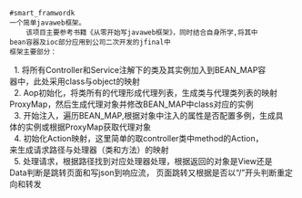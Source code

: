     #smart_framwordk
    一个简单javaweb框架。
        该项目主要参考书籍《从零开始写javaweb框架》，同时结合自身所学,将其中
    bean容器及ioc部分应用到公司二次开发的jfinal中
    框架主要部分：
        1. 将所有Controller和Service注解下的类及其实例加入到BEAN_MAP容    
           器中，此处采用class与object的映射     
        2. Aop初始化，将类所有的代理形成代理列表，生成类与代理类列表的映射     
           ProxyMap，然后生成代理对象并修改BEAN_MAP中class对应的实例    
        3. 开始注入，遍历BEAN_MAP,根据对象中注入的属性是否配置多例，生成具   
           体的实例或根据ProxyMap获取代理对象      
        4. 初始化Action映射，这里简单的取controller类中method的Action，    
           来生成请求路径与处理器（类和方法）的映射      
        5. 处理请求，根据路径找到对应处理器处理，根据返回的对象是View还是     
           Data判断是跳转页面和写json到响应流， 页面跳转又根据是否以“/”开头判断重定向和转发    
